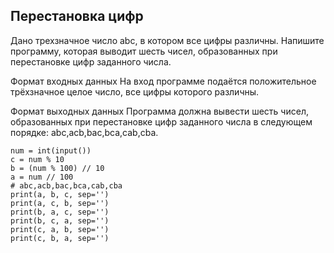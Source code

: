 ## Перестановка цифр
Дано трехзначное число abc, в котором все цифры различны. Напишите программу, которая выводит шесть чисел, образованных при перестановке цифр заданного числа.

Формат входных данных
На вход программе подаётся положительное трёхзначное целое число, все цифры которого различны.

Формат выходных данных
Программа должна вывести шесть чисел, образованных при перестановке цифр заданного числа в следующем порядке: abc,acb,bac,bca,cab,cba.

```
num = int(input())
c = num % 10
b = (num % 100) // 10
a = num // 100
# abc,acb,bac,bca,cab,cba
print(a, b, c, sep='')
print(a, c, b, sep='')
print(b, a, c, sep='')
print(b, c, a, sep='')
print(c, a, b, sep='')
print(c, b, a, sep='')
```